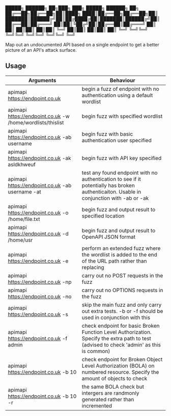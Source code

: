 
█████╗ ██████╗ ██╗███╗   ███╗ █████╗ ██████╗ ██╗
██╔══██╗██╔══██╗██║████╗ ████║██╔══██╗██╔══██╗██║
███████║██████╔╝██║██╔████╔██║███████║██████╔╝██║
██╔══██║██╔═══╝ ██║██║╚██╔╝██║██╔══██║██╔═══╝ ██║
██║  ██║██║     ██║██║ ╚═╝ ██║██║  ██║██║     ██║
╚═╝  ╚═╝╚═╝     ╚═╝╚═╝     ╚═╝╚═╝  ╚═╝╚═╝     ╚═╝

Map out an undocumented API based on a single endpoint to get a better picture of an API's attack surface.

## Usage

| Arguments        | Behaviour     |
|--------------|-----------|
| apimapi https://endpoint.co.uk | begin a fuzz of endpoint with no authentication using a default wordlist |
| apimapi https://endpoint.co.uk  -w /home/wordlists/thislist      | begin fuzz with specified wordlist |
| apimapi https://endpoint.co.uk  -ab username  | begin fuzz with basic authentication user specified |
| apimapi https://endpoint.co.uk  -ak asldkhweuf| begin fuzz with API key specified |
| apimapi https://endpoint.co.uk  -ab username -at  | test any found endpoint with no authentication to see if it potentially has broken authenticaiton. Usable in conjunction with -ab or -ak |
| apimapi https://endpoint.co.uk  -o /home/file.txt | begin fuzz and output result to specified location |
| apimapi https://endpoint.co.uk  -d /home/usr | begin fuzz and output result to OpenAPI JSON format |
| apimapi https://endpoint.co.uk -e | perform an extended fuzz where the wordlist is added to the end of the URL path rather than replacing |
| apimapi https://endpoint.co.uk  -np | carry out no POST requests in the fuzz |
| apimapi https://endpoint.co.uk  -no | carry out no OPTIONS requests in the fuzz |
| apimapi https://endpoint.co.uk -s | skip the main fuzz and only carry out extra tests. -b or -f should be used in conjunction with this |
| apimapi https://endpoint.co.uk -f admin | check endpoint for basic Broken Function Level Authorization. Specify the extra path to test (advised to check 'admin' as this is common)|
| apimapi https://endpoint.co.uk -b 10 | check endpoint for Broken Object Level Authorization (BOLA) on numbered resource. Specify the amount of objects to check |
| apimapi https://endpoint.co.uk -b 10 -r | the same BOLA check but intergers are randmonly generated rather than incremented |